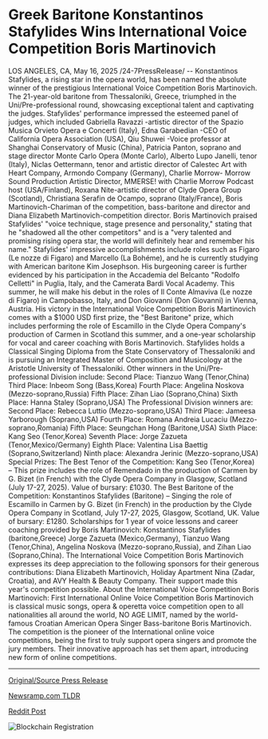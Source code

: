 # Greek Baritone Konstantinos Stafylides Wins International Voice Competition Boris Martinovich

LOS ANGELES, CA, May 16, 2025 /24-7PressRelease/ --  Konstantinos Stafylides, a rising star in the opera world, has been named the absolute winner of the prestigious International Voice Competition Boris Martinovich. The 21-year-old baritone from Thessaloniki, Greece, triumphed in the Uni/Pre-professional round, showcasing exceptional talent and captivating the judges.  Stafylides' performance impressed the esteemed panel of judges, which included Gabriella Ravazzi -artistic director of the Spazio Musica Orvieto Opera e Concerti (Italy), Edna Garabedian -CEO of California Opera Association (USA), Qiu Shuwei -Voice professor at Shanghai Conservatory of Music (China), Patricia Panton, soprano and stage director Monte Carlo Opera (Monte Carlo), Alberto Lupo Janelli, tenor (Italy), Niclas Oettermann, tenor and artistic director of Calestec Art with Heart Company, Armondo Company (Germany), Charlie Morrow- Morrow Sound Production Artistic Director, MMERSE! with Charlie Morrow Podcast host (USA/Finland), Roxana Nite-artistic director of Clyde Opera Group (Scotland), Christiana Serafin de Ocampo, soprano (Italy/France), Boris Martinovich-Chariman of the competition, bass-baritone and director and Diana Elizabeth Martinovich-competition director.   Boris Martinovich praised Stafylides' "voice technique, stage presence and personality," stating that he "shadowed all the other competitors" and is a "very talented and promising rising opera star, the world will definitely hear and remember his name."  Stafylides' impressive accomplishments include roles such as Figaro (Le nozze di Figaro) and Marcello (La Bohéme), and he is currently studying with American baritone Kim Josephson. His burgeoning career is further evidenced by his participation in the Accademia del Belcanto "Rodolfo Celletti" in Puglia, Italy, and the Camerata Bardi Vocal Academy. This summer, he will make his debut in the roles of Il Conte Almaviva (Le nozze di Figaro) in Campobasso, Italy, and Don Giovanni (Don Giovanni) in Vienna, Austria.  His victory in the International Voice Competition Boris Martinovich comes with a $1000 USD first prize, the "Best Baritone" prize, which includes performing the role of Escamillo in the Clyde Opera Company's production of Carmen in Scotland this summer, and a one-year scholarship for vocal and career coaching with Boris Martinovich.  Stafylides holds a Classical Singing Diploma from the State Conservatory of Thessaloniki and is pursuing an Integrated Master of Composition and Musicology at the Aristotle University of Thessaloniki.  Other winners in the Uni/Pre-professional Division include:  Second Place: Tianzuo Wang (Tenor,China) Third Place: Inbeom Song (Bass,Korea) Fourth Place: Angelina Noskova (Mezzo-soprano,Russia) Fifth Place: Zihan Liao (Soprano,China) Sixth Place: Hanna Staley (Soprano,USA)  The Professional Division winners are:  Second Place: Rebecca Luttio (Mezzo-soprano,USA) Third Place: Jameesa Yarborough (Soprano,USA) Fourth Place: Romana Andreia Lucaciu (Mezzo-soprano,Romania) Fifth Place: Seungchan Hong (Baritone,USA) Sixth Place: Kang Seo (Tenor,Korea) Seventh Place: Jorge Zazueta (Tenor,Mexico/Germany) Eighth Place: Valentina Lisa Baettig (Soprano,Switzerland) Ninth place: Alexandra Jerinic (Mezzo-soprano,USA)  Special Prizes:  The Best Tenor of the Competition: Kang Seo (Tenor,Korea) – This prize includes the role of Remendado in the production of Carmen by G. Bizet (in French) with the Clyde Opera Company in Glasgow, Scotland (July 17-27, 2025). Value of bursary: £1030.  The Best Baritone of the Competition: Konstantinos Stafylides (Baritone) – Singing the role of Escamillo in Carmen by G. Bizet (in French) in the production by the  Clyde Opera Company in Scotland, July 17-27, 2025, Glasgow, Scotland, UK. Value of bursary: £1280.  Scholarships for 1 year of voice lessons and career coaching provided by Boris Martinovich:  Konstantinos Stafylides (baritone,Greece) Jorge Zazueta (Mexico,Germany),  Tianzuo Wang (Tenor,China),  Angelina Noskova (Mezzo-soprano,Russia),  and Zihan Liao (Soprano,China).  The International Voice Competition Boris Martinovich expresses its deep appreciation to the following sponsors for their generous contributions: Diana Elizabeth Martinovich, Holiday Apartment Nina (Zadar, Croatia), and AVY Health & Beauty Company. Their support made this year's competition possible.  About the International Voice Competition Boris Martinovich:  First International Online Voice Competition Boris Martinovich is classical music songs, opera & operetta voice competition open to all nationalities all around the world, NO AGE LIMIT, named by the world-famous Croatian American Opera Singer Bass-baritone Boris Martinovich. The competition is the pioneer of the International online voice competitions, being the first to truly support opera singers and promote the jury members. Their innovative approach has set them apart, introducing new form of online competitions. 

---

[Original/Source Press Release](https://www.24-7pressrelease.com/press-release/522892/greek-baritone-konstantinos-stafylides-wins-international-voice-competition-boris-martinovich)
                    

[Newsramp.com TLDR](https://newsramp.com/curated-news/greek-baritone-konstantinos-stafylides-wins-international-voice-competition/ebcd3a3010f92f63bfb037f1746354ce) 

 



[Reddit Post](https://www.reddit.com/r/AwardsAndRecognition/comments/1ko3lq6/greek_baritone_konstantinos_stafylides_wins/) 



![Blockchain Registration](https://cdn.newsramp.app/24-7PressRelease/qrcode/255/16/cakefuOA.webp)